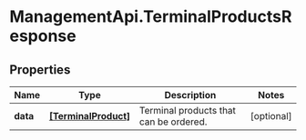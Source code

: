 # ManagementApi.TerminalProductsResponse

## Properties

Name | Type | Description | Notes
------------ | ------------- | ------------- | -------------
**data** | [**[TerminalProduct]**](TerminalProduct.md) | Terminal products that can be ordered. | [optional] 


